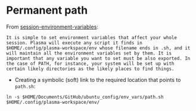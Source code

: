 # Permanent path

From <a href="https://userbase.kde.org/Session_Environment_Variables/en">session-environment-variables</a>:

```
It is simple to set environment variables that affect your whole session. Plasma will execute any script it finds in $HOME/.config/plasma-workspace/env whose filename ends in .sh, and it will maintain all the environment variables set by them. It is important that any variable you want to set must be also exported. In the case of PATH, for instance, your system will be set up with certain likely directories as the likely places to find things.
```
- Creating a symbolic (soft) link to the required location that points to `path.sh`:
```
ln -s $HOME/Documents/GitHub/ubuntu_config/env_vars/path.sh $HOME/.config/plasma-workspace/env/
```
